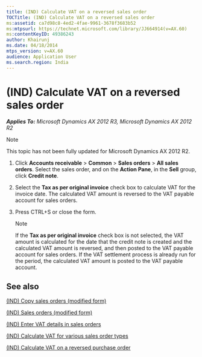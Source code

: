 ```yaml
---
title: (IND) Calculate VAT on a reversed sales order
TOCTitle: (IND) Calculate VAT on a reversed sales order
ms:assetid: ca7d98c8-4ed2-4fae-9961-3678f3683b52
ms:mtpsurl: https://technet.microsoft.com/library/JJ664914(v=AX.60)
ms:contentKeyID: 49386243
author: Khairunj
ms.date: 04/18/2014
mtps_version: v=AX.60
audience: Application User
ms.search.region: India
---
```


# (IND) Calculate VAT on a reversed sales order 


_**Applies To:** Microsoft Dynamics AX 2012 R3, Microsoft Dynamics AX 2012 R2_


> [!NOTE]
> <P>This topic has not been fully updated for Microsoft Dynamics AX 2012 R2.</P>



1.  Click **Accounts receivable** \> **Common** \> **Sales orders** \> **All sales orders**. Select the sales order, and on the **Action Pane**, in the **Sell** group, click **Credit note**.

2.  Select the **Tax as per original invoice** check box to calculate VAT for the invoice date. The calculated VAT amount is reversed to the VAT payable account for sales orders.

3.  Press CTRL+S or close the form.
    

    > [!NOTE]
    > <P>If the <STRONG>Tax as per original invoice</STRONG> check box is not selected, the VAT amount is calculated for the date that the credit note is created and the calculated VAT amount is reversed, and then posted to the VAT payable account for sales orders. If the VAT settlement process is already run for the period, the calculated VAT amount is posted to the VAT payable account.</P>



## See also

[(IND) Copy sales orders (modified form)](https://technet.microsoft.com/library/jj664849\(v=ax.60\))

[(IND) Sales orders (modified form)](https://technet.microsoft.com/library/jj677998\(v=ax.60\))

[(IND) Enter VAT details in sales orders](ind-enter-vat-details-in-sales-orders.md)

[(IND) Calculate VAT for various sales order types](ind-calculate-vat-for-various-sales-order-types.md)

[(IND) Calculate VAT on a reversed purchase order](ind-calculate-vat-on-a-reversed-purchase-order.md)

  


